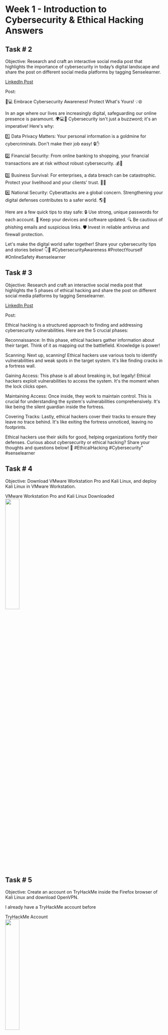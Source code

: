 # Week 1 - Introduction to Cybersecurity & Ethical Hacking Answers

<h2>Task # 2</h2>

Objective: Research and craft an interactive social media post that highlights the importance of cybersecurity in today’s digital landscape and share the post on different social media platforms by tagging Senselearner.

[LinkedIn Post](https://www.linkedin.com/posts/jeff-tsui177_cybersecurityawareness-protectyourself-onlinesafety-activity-7108948578819080192-Rc-e?utm_source=share&utm_medium=member_desktop)

Post:

🔐💻 Embrace Cybersecurity Awareness! Protect What's Yours! 💡🌐

In an age where our lives are increasingly digital, safeguarding our online presence is paramount. 🌍💻📱 Cybersecurity isn't just a buzzword; it's an imperative! Here's why:

1️⃣ Data Privacy Matters: Your personal information is a goldmine for cybercriminals. Don't make their job easy! 🔒✋

2️⃣ Financial Security: From online banking to shopping, your financial transactions are at risk without robust cybersecurity. 💰🛒

3️⃣ Business Survival: For enterprises, a data breach can be catastrophic. Protect your livelihood and your clients' trust. 🏢🔐

4️⃣ National Security: Cyberattacks are a global concern. Strengthening your digital defenses contributes to a safer world. 🌎🤝

Here are a few quick tips to stay safe:
🔒 Use strong, unique passwords for each account.
📱 Keep your devices and software updated.
🔍 Be cautious of phishing emails and suspicious links.
🛡️ Invest in reliable antivirus and firewall protection.

Let's make the digital world safer together! Share your cybersecurity tips and stories below! 👇💬 #CybersecurityAwareness #ProtectYourself #OnlineSafety #senselearner

<h2></h2>

<h2>Task # 3</h2>

Objective: Research and craft an interactive social media post that highlights the 5 phases of ethical hacking and share the post on different social media platforms by tagging Senselearner.

[LinkedIn Post](https://www.linkedin.com/posts/jeff-tsui177_ethicalhacking-cybersecurity-senselearner-activity-7108950041318363136-vrD7?utm_source=share&utm_medium=member_desktop)

Post: 

Ethical hacking is a structured approach to finding and addressing cybersecurity vulnerabilities. Here are the 5 crucial phases:

Reconnaissance:
In this phase, ethical hackers gather information about their target. Think of it as mapping out the battlefield. Knowledge is power!

Scanning:
Next up, scanning! Ethical hackers use various tools to identify vulnerabilities and weak spots in the target system. It's like finding cracks in a fortress wall.

Gaining Access:
This phase is all about breaking in, but legally! Ethical hackers exploit vulnerabilities to access the system. It's the moment when the lock clicks open.

Maintaining Access:
Once inside, they work to maintain control. This is crucial for understanding the system's vulnerabilities comprehensively. It's like being the silent guardian inside the fortress.

Covering Tracks:
Lastly, ethical hackers cover their tracks to ensure they leave no trace behind. It's like exiting the fortress unnoticed, leaving no footprints.

Ethical hackers use their skills for good, helping organizations fortify their defenses. Curious about cybersecurity or ethical hacking? Share your thoughts and questions below! 💬 #EthicalHacking #Cybersecurity" #senselearner

<h2></h2>

<h2>Task # 4</h2>

Objective: Download VMware Workstation Pro and Kali Linux, and deploy Kali Linux in VMware Workstation.

<p align="left">
VMware Workstation Pro and Kali Linux Downloaded <br/>
<img src="https://i.imgur.com/2a02Iwv.png" height="30%" width="30%" alt=""/>
<br />

<h2></h2>

<h2>Task # 5</h2>

Objective: Create an account on TryHackMe inside the Firefox browser of Kali Linux and download OpenVPN.

I already have a TryHackMe account before

<p align="left">
TryHackMe Account <br/>
<img src="https://i.imgur.com/Ro0ePWM.png" height="30%" width="30%" alt=""/>
<br />

<p align="left">
OpenVPN downloaded on Kali Linux VM <br/>
<img src="https://i.imgur.com/M0TavTP.png" height="30%" width="30%" alt=""/>
<br />

<h2></h2>

<h2>Task # 6</h2>

Objective: Solve the following labs from TryHackMe

<p align="left">
Linux Fundamental Part 1 <br/>
<img src="https://i.imgur.com/9Kuzvzc.png" height="30%" width="30%" alt=""/>
<br />

<p align="left">
Linux Fundamental Part 2 <br/>
<img src="https://i.imgur.com/yI5jNWQ.png" height="30%" width="30%" alt=""/>
<br />


<p align="left">
Linux Fundamental Part 3 <br/>
<img src="https://i.imgur.com/PwIa53P.png" height="30%" width="30%" alt=""/>
<br />
